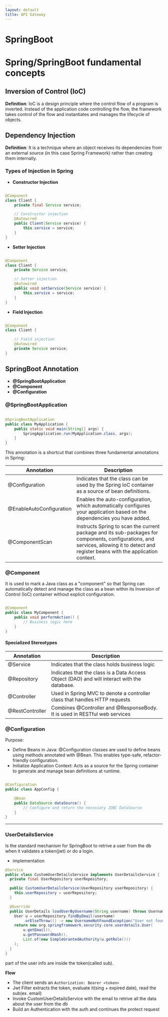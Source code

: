 ```yaml
---
layout: default
title: API Gateway
---
```

# SpringBoot

# Spring/SpringBoot fundamental concepts

## Inversion of Control (IoC)

**Definition**: IoC is a design principle where the control flow of a program is inverted. Instead of the application
code controlling the flow, the framework takes control of the flow and instantiates and manages the lifecycle of
objects.

## Dependency Injection

**Definition**: It is a technique where an object receives its dependencies from an external source (in this case Spring
Framework) rather than creating them internally.

### Types of Injection in Spring

- **Constructor Injection**

```java

@Component
class Client {
    private final Service service;

    // Constructor injection
    @Autowired
    public Client(Service service) {
        this.service = service;
    }
}
```

- **Setter Injection**

```java

@Component
class Client {
    private Service service;

    // Setter injection
    @Autowired
    public void setService(Service service) {
        this.service = service;
    }
}
```

- **Field Injection**

```java

@Component
class Client {

    // Field injection
    @Autowired
    private Service service;
}
```

## SpringBoot Annotation

- **@SpringBootApplication**
- **@Component**
- **@Configuration**

### @SpringBootApplication

```java

@SpringBootApplication
public class MyApplication {
    public static void main(String[] args) {
        SpringApplication.run(MyApplication.class, args);
    }
}
```

This annotation is a shortcut that combines three fundamental annotations in Spring:

| Annotation               | Description                                                                                                                                                                            |
|--------------------------|----------------------------------------------------------------------------------------------------------------------------------------------------------------------------------------|
| @Configuration           | Indicates that the class can be used by the Spring IoC container as a source of bean definitions.                                                                                      |
| @EnableAutoConfiguration | Enables the auto-configuration, which automatically configures your application based on the dependencies you have added.                                                              |
| @ComponentScan           | Instructs Spring to scan the current package and its sub-packages for components, configurations, and services, allowing it to detect and register beans with the application context. |

### @Component

It is used to mark a Java class as a "component" so that Spring can automatically detect and manage the class as a bean
within its Inversion of Control (IoC) container without explicit configuration.

```java

@Component
public class MyComponent {
    public void performAction() {
        // Business logic here
    }
}
```

#### Specialized Stereotypes

| Annotation      | Description                                                                                 |
|-----------------|---------------------------------------------------------------------------------------------|
| @Service        | Indicates that the class holds business logic                                               |
| @Repository     | Indicates that the class is a Data Access Object (DAO) and will interact with the database. |
| @Controller     | Used in Spring MVC to denote a controller class that handles HTTP requests                  |
| @RestController | Combines @Controller and @ResponseBody. It is used in RESTful web services                  |

### @Configuration

Purpose:

- Define Beans in Java: @Configuration classes are used to define beans using methods annotated with @Bean. This enables
  type-safe, refactor-friendly configuration.
- Initialize Application Context: Acts as a source for the Spring container to generate and manage bean definitions at
  runtime.

```java

@Configuration
public class AppConfig {

    @Bean
    public DataSource dataSource() {
        // Configure and return the necessary JDBC DataSource
    }
}
```

---

### UserDetailsService
Is the standard mechanism for SpringBoot to retrive a user from the db when it validates a token(jwt) or do a login.

- implementation
```java
@Service
public class CustomUserDetailsService implements UserDetailsService {
  private final UserRepository userRepository;

  public CustomUserDetailsService(UserRepository userRepository) {
    this.userRepository = userRepository;
  }

  @Override
  public UserDetails loadUserByUsername(String username) throws UsernameNotFoundException {
    User u = userRepository.findByEmail(username)
        .orElseThrow(() -> new UsernameNotFoundException("User not found: " + username));
    return new org.springframework.security.core.userdetails.User(
        u.getEmail(),
        u.getPasswordHash(),
        List.of(new SimpleGrantedAuthority(u.getRole()))
    );
  }
}

```

part of the user info are inside the token(called sub).

**Flow**
- The client sends an `Authorization: Bearer <token>`
- Jwt Filter extracts the token, evaluate it(sing + expired date), read the sub(ex. email)
- Invoke CustomUserDetailsService with the email to retrive all the data about the user from the db
- Build an Authentication with the auth and continues the protect request